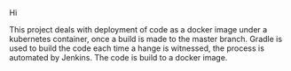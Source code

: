 Hi

This project deals with deployment of code as a docker image under a kubernetes container, once a build is made to the master branch. Gradle is used to build the code each time a hange is witnessed, the process is automated by Jenkins. The code is build to a docker image.

